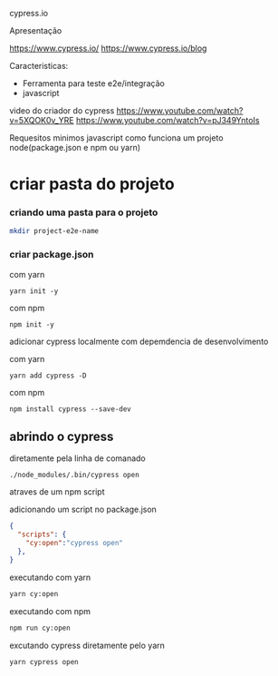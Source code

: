 cypress.io

Apresentação

https://www.cypress.io/
https://www.cypress.io/blog

Caracteristicas:
 * Ferramenta para teste e2e/integração
 * javascript

video do criador do cypress 
https://www.youtube.com/watch?v=5XQOK0v_YRE
https://www.youtube.com/watch?v=pJ349YntoIs


Requesitos minimos
javascript
como funciona um projeto node(package.json e npm ou yarn)




# criar pasta do projeto

### criando uma pasta para o projeto
```sh
mkdir project-e2e-name
```

### criar package.json
com yarn
```
yarn init -y
```

com npm
```
npm init -y
```


adicionar cypress localmente com depemdencia de desenvolvimento

com yarn
```
yarn add cypress -D
```

com npm
```
npm install cypress --save-dev
```


## abrindo o cypress

diretamente pela linha de comanado
```
./node_modules/.bin/cypress open
```

atraves de um npm script

adicionando um script no package.json
```json
{
  "scripts": {
    "cy:open":"cypress open"
  },
}
```

executando com yarn
```sh
yarn cy:open
```

executando com npm
```sh
npm run cy:open
```


excutando cypress diretamente pelo yarn
```
yarn cypress open
```







